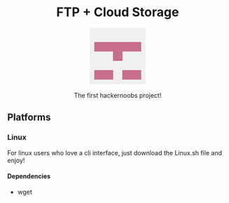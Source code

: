 
<h1 align="center">FTP + Cloud Storage</h1>

<p align="center">
  <img src="Images/logo.jpg" width="128" />
</p>

<p align="center">
  The first hackernoobs project!
</p>

## Platforms
### Linux
For linux users who love a cli interface, just download the Linux.sh file and enjoy!
#### Dependencies
- wget
 
